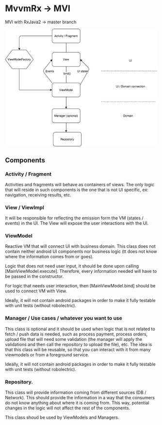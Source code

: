# MvvmRx -> MVI
MVI with RxJava2 -> master branch

![](app/src/test/resources/arch_diagram.jpg)

## Components
### Activity / Fragment
Activities and fragments will behave as containers of views. The only logic that will reside in such components is the one that is not UI specific, ex: navigation, receiving results, etc.

### View / ViewImpl
It will be responsible for reflecting the emission form the VM (states / events) in the UI.
The View will expose the user interactions with the UI.

### ViewModel
Reactive VM that will connect UI with business domain. This class does not contain neither android UI components nor business logic (tt does not know where the information comes from or goes).

Logic that does not need user input, it should be done upon calling [MainViewModel.execute]. Therefore, every information needed will have to be passed in the constructor.

For logic that needs user interaction, then [MainViewModel.bind] should be used to connect VM with View.

Ideally, it will not contain android packages in order to make it fully testable with unit tests (without robolectric).

### Manager / Use cases / whatever you want to use
This class is optional and it should be used when logic that is not related to fetch / push data is needed, such as process payment, process orders, upload file that will need some validation (the manager will apply the validations and then call the repository to upload the file), etc. The idea is that this class will be reusable, so that you can interact with it from many viewmodels or from a foreground service.

Ideally, it will not contain android packages in order to make it fully testable with unit tests (without robolectric).

### Repository.
This class will provide information coming from different sources (DB / Network). This should provide the information in a way that the consumers do not know anything about where it is coming from. This way, potential changes in the logic will not affect the rest of the components.

This class shoud be used by ViewModels and Managers.
